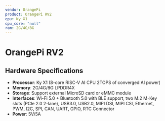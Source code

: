 ```yaml
---
vendor: OrangePi
product: OrangePi RV2
cpu: Ky X1
cpu_core: "null"
ram: 2G/4G/8G
---
```


# OrangePi RV2

## Hardware Specifications

- **Processor**: Ky X1 (8-core RISC-V AI CPU 2TOPS of converged AI power)
- **Memory**: 2G/4G/8G LPDDR4X
- **Storage**: Support external MicroSD card or eMMC module
- **Interfaces**: Wi-Fi 5.0 + Bluetooth 5.0 with BLE support, two M.2 M-Key slots
(PCIe 2.0 2-lane), USB3.0, USB2.0, MIPI DSI, MIPI CSI, Ethernet, PWM, I2C, SPI, CAN, UART, GPIO, RTC Connector
- **Power**: 5V/5A

